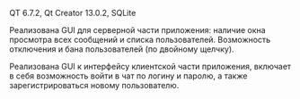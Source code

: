 QT 6.7.2, Qt Creator 13.0.2, SQLite 

Реализована GUI для серверной части приложения:
наличие окна просмотра всех сообщений и списка пользователей.
Возможность отключения и бана пользователей (по двойному щелчку).

Реализована GUI к интерфейсу клиентской части приложения, 
включает в себя возможность войти в чат по логину и паролю, 
а также зарегистрироваться новому пользователю.

